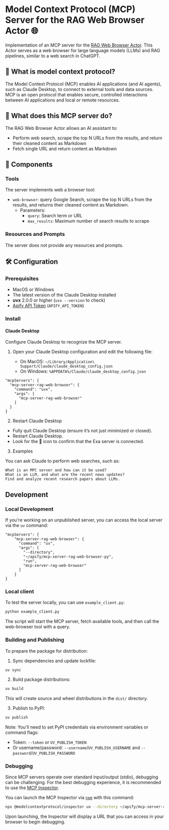 # Model Context Protocol (MCP) Server for the RAG Web Browser Actor 🌐

Implementation of an MCP server for the [RAG Web Browser Actor](https://apify.com/apify/rag-web-browser).
This Actor serves as a web browser for large language models (LLMs) and RAG pipelines, similar to a web search in ChatGPT. 

## 🔄 What is model context protocol?

The Model Context Protocol (MCP) enables AI applications (and AI agents), such as Claude Desktop, to connect to external tools and data sources.
MCP is an open protocol that enables secure, controlled interactions between AI applications and local or remote resources.

## 🎯 What does this MCP server do?

The RAG Web Browser Actor allows an AI assistant to:
- Perform web search, scrape the top N URLs from the results, and return their cleaned content as Markdown
- Fetch single URL and return content as Markdown

## 🧱 Components

### Tools

The server implements web a browser tool:
- `web-browser`: query Google Search, scrape the top N URLs from the results, and returns their cleaned content as Markdown.
  - Parameters: 
    - `query`: Search term or URL
    - `max_results`: Maximum number of search results to scrape

### Resources and Prompts

The server does not provide any resources and prompts.

## 🛠️ Configuration

### Prerequisites

- MacOS or Windows
- The latest version of the Claude Desktop installed
- **uvx** 2.0.0 or higher (`uvx --version` to check)
- [Apify API Token](https://docs.apify.com/platform/integrations/api#api-token) (`APIFY_API_TOKEN`) 

### Install

#### Claude Desktop

Configure Claude Desktop to recognize the MCP server.

1. Open your Claude Desktop configuration and edit the following file:

   - On MacOS: `~/Library/Application\ Support/Claude/claude_desktop_config.json`
   - On Windows: `%APPDATA%/Claude/claude_desktop_config.json`

```text
"mcpServers": {
  "mcp-server-rag-web-browser": {
    "command": "uvx",
    "args": [
      "mcp-server-rag-web-browser"
    ]
  }
}
```

2. Restart Claude Desktop  
- Fully quit Claude Desktop (ensure it’s not just minimized or closed).  
- Restart Claude Desktop.  
- Look for the 🔌 icon to confirm that the Exa server is connected.  

3. Examples  

You can ask Claude to perform web searches, such as:  
```text
What is an MPC server and how can it be used?  
What is an LLM, and what are the recent news updates?  
Find and analyze recent research papers about LLMs.  
```  

## Development

### Local Development

If you're working on an unpublished server, you can access the local server via the `uv` command:
```text
"mcpServers": {
    "mcp-server-rag-web-browser": {
      "command": "uv",
      "args": [
        "--directory",
        "~/apify/mcp-server-rag-web-browser-py",
        "run",
        "mcp-server-rag-web-browser"
      ]
    }
}
```

### Local client

To test the server locally, you can use `example_client.py`:

```bash
python example_client.py
```

The script will start the MCP server, fetch available tools, and then call the web-browser tool with a query.

### Building and Publishing

To prepare the package for distribution:

1. Sync dependencies and update lockfile:
```bash
uv sync
```

2. Build package distributions:
```bash
uv build
```

This will create source and wheel distributions in the `dist/` directory.

3. Publish to PyPI:
```bash
uv publish
```

Note: You'll need to set PyPI credentials via environment variables or command flags:
- Token: `--token` or `UV_PUBLISH_TOKEN`
- Or username/password: `--username`/`UV_PUBLISH_USERNAME` and `--password`/`UV_PUBLISH_PASSWORD`

### Debugging

Since MCP servers operate over standard input/output (stdio), debugging can be challenging. 
For the best debugging experience, it is recommended to use the [MCP Inspector](https://github.com/modelcontextprotocol/inspector).

You can launch the MCP Inspector via [`npm`](https://docs.npmjs.com/downloading-and-installing-node-js-and-npm) with this command:

```bash
npx @modelcontextprotocol/inspector uv --directory ~/apify/mcp-server-rag-web-browser-py run mcp-server-rag-web-browser
```

Upon launching, the Inspector will display a URL that you can access in your browser to begin debugging.